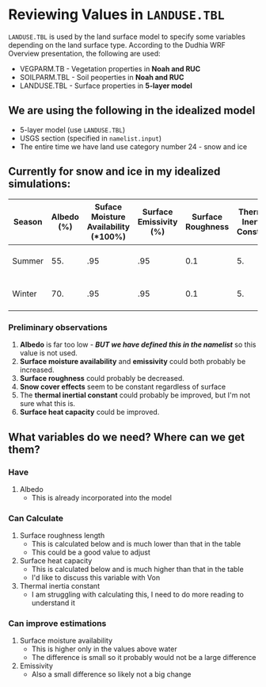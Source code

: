 # Reviewing Values in `LANDUSE.TBL`
`LANDUSE.TBL` is used by the land surface model to specify some variables depending on the land surface type. According to the Dudhia WRF Overview presentation, the following are used:
- VEGPARM.TB - Vegetation properties in **Noah and RUC**
- SOILPARM.TBL - Soil peoperties in **Noah and RUC**
- LANDUSE.TBL - Surface properties in **5-layer model**

## We are using the following in the idealized model
- 5-layer model (use `LANDUSE.TBL`)
- USGS section (specified in `namelist.input`)
- The entire time we have land use category number 24 - snow and ice

## Currently for snow and ice in my idealized simulations:

| Season | Albedo ($\%$) | Suface Moisture Availability ($*100\%$) | Surface Emissivity ($\%$) | Surface Roughness | Thermal Inertia Constant | Snow Cover Effect | Surface Heat Capacity ($J/(m^{3}K)$) | Label       |
| ------ | ------ | ---- | ---- | ---- | ------ | -----| ------ | ----------- |
| Summer | 55.    | .95  | .95  | 0.1  | 5.     | 0.   | 9.0e25 | Snow or Ice |
| Winter | 70.    | .95  | .95  | 0.1  | 5.     | 0.   | 9.0e25 | Snow or Ice |

### Preliminary observations
1. **Albedo** is far too low - ***BUT we have defined this in the namelist*** so this value is not used.
2. **Surface moisture availability** and **emissivity** could both probably be increased.
3. **Surface roughness** could probably be decreased.
4. **Snow cover effects** seem to be constant regardless of surface
5. The **thermal inertial constant** could probably be improved, but I'm not sure what this is.
6. **Surface heat capacity** could be improved.

## What variables do we need? Where can we get them?
### Have
1. Albedo
    - This is already incorporated into the model

### Can Calculate
1. Surface roughness length
    - This is calculated below and is much lower than that in the table
    - This could be a good value to adjust
2. Surface heat capacity
    - This is calculated below and is much higher than that in the table
    - I'd like to discuss this variable with Von
3. Thermal inertia constant
    - I am struggling with calculating this, I need to do more reading to understand it

### Can improve estimations
1. Surface moisture availability
    - This is higher only in the values above water
    - The difference is small so it probably would not be a large difference
2. Emissivity
    - Also a small difference so likely not a big change
